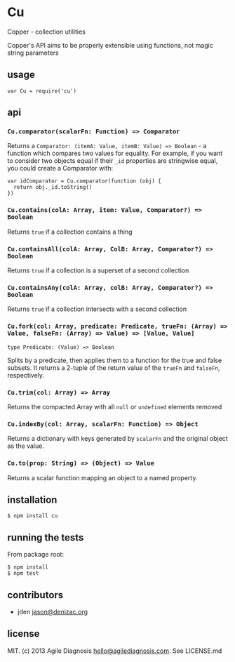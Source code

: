 # Cu
Copper - collection utilities

Copper's API aims to be properly extensible using functions, not magic string parameters

## usage

    var Cu = require('cu')

## api

### `Cu.comparator(scalarFn: Function) => Comparator`

Returns a `Comparator: (itemA: Value, itemB: Value) => Boolean` - a function which compares two values for equality. For example, if you want to consider two objects equal if their `_id` properties are stringwise equal, you could create a Comparator with:

    var idComparator = Cu.comparator(function (obj) {
      return obj._id.toString()
    })

### `Cu.contains(colA: Array, item: Value, Comparator?) => Boolean`

Returns `true` if a collection contains a thing

### `Cu.containsAll(colA: Array, ColB: Array, Comparator?) => Boolean`

Returns `true` if a collection is a superset of a second collection

### `Cu.containsAny(colA: Array, colB: Array, Comparator?) => Boolean`

Returns `true` if a collection intersects with a second collection

### `Cu.fork(col: Array, predicate: Predicate, trueFn: (Array) => Value, falseFn: (Array) => Value) => [Value, Value]`


```
type Predicate: (Value) => Boolean
```

Splits by a predicate, then applies them to a function for the true and false subsets. It returns a 2-tuple of the return value of the `trueFn` and `falseFn`, respectively.


### `Cu.trim(col: Array) => Array`

Returns the compacted Array with all `null` or `undefined` elements removed

### `Cu.indexBy(col: Array, scalarFn: Function) => Object`

Returns a dictionary with keys generated by `scalarFn` and the original object as the value.

### `Cu.to(prop: String) => (Object) => Value`

Returns a scalar function mapping an object to a named property.

## installation

    $ npm install cu


## running the tests

From package root:

    $ npm install
    $ npm test


## contributors

- jden <jason@denizac.org>


## license

MIT. (c) 2013 Agile Diagnosis <hello@agilediagnosis.com>. See LICENSE.md
